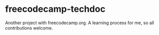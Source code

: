 # freecodecamp-techdoc
Another project with freecodecamp.org. A learning process for me, so all contributions welcome.
